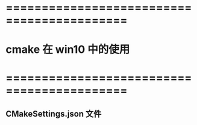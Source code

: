 # =========================================== #
#          cmake 在 win10 中的使用
# =========================================== #


## CMakeSettings.json 文件













